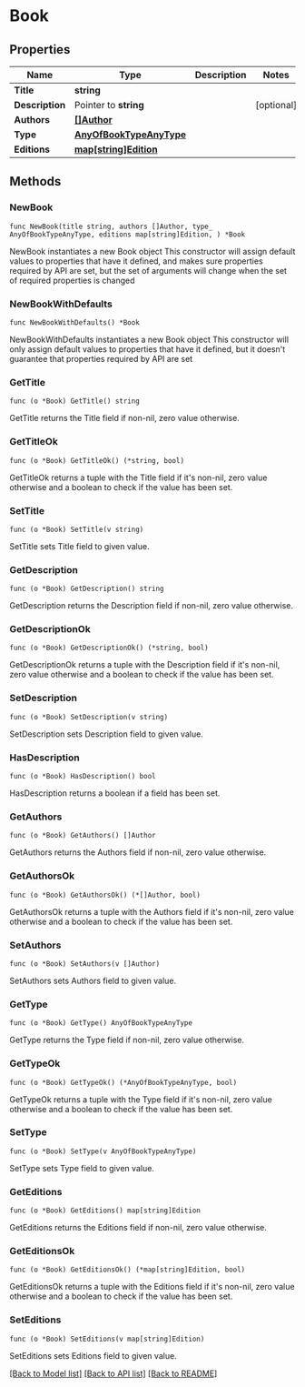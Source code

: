 # Book

## Properties

Name | Type | Description | Notes
------------ | ------------- | ------------- | -------------
**Title** | **string** |  | 
**Description** | Pointer to **string** |  | [optional] 
**Authors** | [**[]Author**](Author.md) |  | 
**Type** | [**AnyOfBookTypeAnyType**](anyOf&lt;BookType,AnyType&gt;.md) |  | 
**Editions** | [**map[string]Edition**](Edition.md) |  | 

## Methods

### NewBook

`func NewBook(title string, authors []Author, type_ AnyOfBookTypeAnyType, editions map[string]Edition, ) *Book`

NewBook instantiates a new Book object
This constructor will assign default values to properties that have it defined,
and makes sure properties required by API are set, but the set of arguments
will change when the set of required properties is changed

### NewBookWithDefaults

`func NewBookWithDefaults() *Book`

NewBookWithDefaults instantiates a new Book object
This constructor will only assign default values to properties that have it defined,
but it doesn't guarantee that properties required by API are set

### GetTitle

`func (o *Book) GetTitle() string`

GetTitle returns the Title field if non-nil, zero value otherwise.

### GetTitleOk

`func (o *Book) GetTitleOk() (*string, bool)`

GetTitleOk returns a tuple with the Title field if it's non-nil, zero value otherwise
and a boolean to check if the value has been set.

### SetTitle

`func (o *Book) SetTitle(v string)`

SetTitle sets Title field to given value.


### GetDescription

`func (o *Book) GetDescription() string`

GetDescription returns the Description field if non-nil, zero value otherwise.

### GetDescriptionOk

`func (o *Book) GetDescriptionOk() (*string, bool)`

GetDescriptionOk returns a tuple with the Description field if it's non-nil, zero value otherwise
and a boolean to check if the value has been set.

### SetDescription

`func (o *Book) SetDescription(v string)`

SetDescription sets Description field to given value.

### HasDescription

`func (o *Book) HasDescription() bool`

HasDescription returns a boolean if a field has been set.

### GetAuthors

`func (o *Book) GetAuthors() []Author`

GetAuthors returns the Authors field if non-nil, zero value otherwise.

### GetAuthorsOk

`func (o *Book) GetAuthorsOk() (*[]Author, bool)`

GetAuthorsOk returns a tuple with the Authors field if it's non-nil, zero value otherwise
and a boolean to check if the value has been set.

### SetAuthors

`func (o *Book) SetAuthors(v []Author)`

SetAuthors sets Authors field to given value.


### GetType

`func (o *Book) GetType() AnyOfBookTypeAnyType`

GetType returns the Type field if non-nil, zero value otherwise.

### GetTypeOk

`func (o *Book) GetTypeOk() (*AnyOfBookTypeAnyType, bool)`

GetTypeOk returns a tuple with the Type field if it's non-nil, zero value otherwise
and a boolean to check if the value has been set.

### SetType

`func (o *Book) SetType(v AnyOfBookTypeAnyType)`

SetType sets Type field to given value.


### GetEditions

`func (o *Book) GetEditions() map[string]Edition`

GetEditions returns the Editions field if non-nil, zero value otherwise.

### GetEditionsOk

`func (o *Book) GetEditionsOk() (*map[string]Edition, bool)`

GetEditionsOk returns a tuple with the Editions field if it's non-nil, zero value otherwise
and a boolean to check if the value has been set.

### SetEditions

`func (o *Book) SetEditions(v map[string]Edition)`

SetEditions sets Editions field to given value.



[[Back to Model list]](../README.md#documentation-for-models) [[Back to API list]](../README.md#documentation-for-api-endpoints) [[Back to README]](../README.md)


